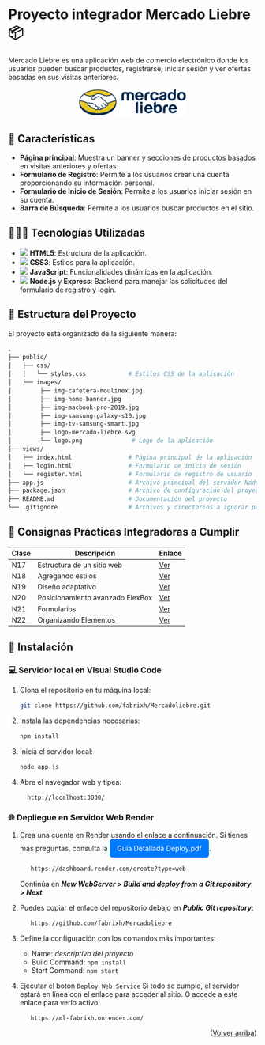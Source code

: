 <a id="readme-top"></a>
# Proyecto integrador Mercado Liebre 📦

Mercado Liebre es una aplicación web de comercio electrónico donde los usuarios pueden buscar productos, registrarse, iniciar sesión y ver ofertas basadas en sus visitas anteriores.

<a href="https://ml-fabrixh.onrender.com/" style="display: block; text-align: center;">
  <img src="./public/images/logo-mercado-liebre.svg" alt="Vista de Mercado Liebre" width="220">
</a>


## 📑 Características

- **Página principal**: Muestra un banner y secciones de productos basados en visitas anteriores y ofertas.
- **Formulario de Registro**: Permite a los usuarios crear una cuenta proporcionando su información personal.
- **Formulario de Inicio de Sesión**: Permite a los usuarios iniciar sesión en su cuenta.
- **Barra de Búsqueda**: Permite a los usuarios buscar productos en el sitio.

## 👨🏻‍💻 Tecnologías Utilizadas


- <img src="https://cdn3.emoji.gg/emojis/HTML.png" width="16"> **HTML5**: Estructura de la aplicación.
- <img src="https://cdn3.emoji.gg/emojis/css.png" width="16"> **CSS3**: Estilos para la aplicación.
- <img src="https://cdn3.emoji.gg/emojis/node_js.png" width="16"> **JavaScript**: Funcionalidades dinámicas en la aplicación.
 - <img src="https://cdn3.emoji.gg/emojis/node_js.png" width="16"> **Node.js** y **Express**: Backend para manejar las solicitudes del formulario de registro y login.

## 📂 Estructura del Proyecto

El proyecto está organizado de la siguiente manera:



```bash
.
├── public/
│   ├── css/
│   │   └── styles.css            # Estilos CSS de la aplicación
│   └── images/
│        ├── img-cafetera-moulinex.jpg
│        ├── img-home-banner.jpg
│        ├── img-macbook-pro-2019.jpg
│        ├── img-samsung-galaxy-s10.jpg
│        ├── img-tv-samsung-smart.jpg
│        ├── logo-mercado-liebre.svg
│        └── logo.png              # Logo de la aplicación                 
├── views/
│   ├── index.html                # Página principal de la aplicación
│   ├── login.html                # Formulario de inicio de sesión
│   └── register.html             # Formulario de registro de usuario
├── app.js                        # Archivo principal del servidor Node.js
├── package.json                  # Archivo de configuración del proyecto y dependencias
├── README.md                     # Documentación del proyecto
└── .gitignore                    # Archivos y directorios a ignorar por Git
```

## 🎯 Consignas Prácticas Integradoras a Cumplir

| Clase | Descripción | Enlace |
|-------|-------------|--------|
| N17 | Estructura de un sitio web | [Ver](https://drive.google.com/file/d/1L7st7e2N9_6o6Yk5yaTT0OZk4ad0YJHV/view) |
| N18 | Agregando estilos | [Ver](https://drive.google.com/file/d/1P0k5uabfhBXmhtf_MalPUHWArxFtCX9U/view) |
| N19 | Diseño adaptativo | [Ver](https://drive.google.com/file/d/1r7aFOtVMpLnFS3-aiA9eraNYp-5KRfqa/view) |
| N20 | Posicionamiento avanzado FlexBox | [Ver](https://drive.google.com/file/d/1flX4YlO42VQC0YTCXYZsKN8FedsUykjV/view) |
| N21 | Formularios | [Ver](https://drive.google.com/file/d/1RxTxwmrUCc0WOoRg6_hyqNzq2FMYNDs1/view) |
| N22 | Organizando Elementos | [Ver](https://drive.google.com/file/d/1IZMZZQnK0auf_LFdOOUyl-tg63fjLSfw/view) |

## 🚀 Instalación

### 💻 Servidor local en Visual Studio Code

1. Clona el repositorio en tu máquina local:

   ```bash
   git clone https://github.com/fabrixh/Mercadoliebre.git

2. Instala las dependencias necesarias:

   ```bash
   npm install

3. Inicia el servidor local:
 
   ```bash
   node app.js

4. Abre el navegador web y tipea:


   ```bash
     http://localhost:3030/
    ```


   
### 🌐 Depliegue en Servidor Web Render

1. Crea una cuenta en Render usando el enlace a continuación. Si tienes más preguntas, consulta la <a href="https://drive.google.com/file/d/1vHm07KcydinAfDofaiOoAPcH4tkj6kL_/view" style="display: inline-block; padding: 10px 15px; background-color: #007BFF; color: white; text-decoration: none; border-radius: 5px;">Guía Detallada Deploy.pdf</a>.


   ```bash
      https://dashboard.render.com/create?type=web
    ```
      Continúa en ***New WebServer > Build and deploy from a Git repository > Next***


3. Puedes copiar el enlace del repositorio debajo en ***Public Git repository***:
   ```bash
      https://github.com/fabrixh/Mercadoliebre
    ```
4. Define la configuración con los comandos más importantes:
   - Name: *descriptivo del proyecto*
   - Build Command: ```npm install```
   - Start Command: ```npm start```

5. Ejecutar el boton ```Deploy Web Service``` Si todo se cumple, el servidor estará en línea con el enlace para acceder al sitio. O accede a este enlace para verlo activo:

   ```bash
      https://ml-fabrixh.onrender.com/
    ```
<p align="right">(<a href="#readme-top">Volver arriba</a>)</p>


